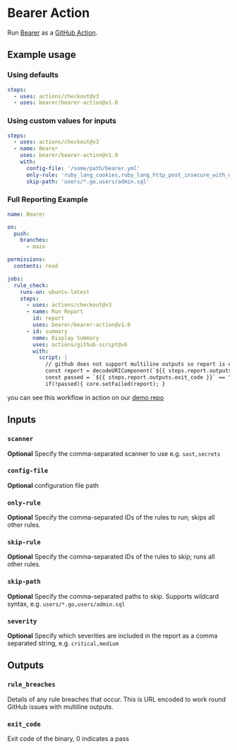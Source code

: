 # Bearer Action

Run [Bearer](https://docs.bearer.com/) as a [GitHub Action](https://github.com/features/actions).

## Example usage

### Using defaults

``` yaml
steps:
  - uses: actions/checkout@v3
  - uses: bearer/bearer-action@v1.0
```

### Using custom values for inputs

``` yaml
steps:
  - uses: actions/checkout@v3
  - name: Bearer
    uses: bearer/bearer-action@v1.0
    with:
      config-file: '/some/path/bearer.yml'
      only-rule: 'ruby_lang_cookies,ruby_lang_http_post_insecure_with_data'
      skip-path: 'users/*.go,users/admin.sql'
```

### Full Reporting Example

```yaml
name: Bearer

on:
  push:
    branches:
      - main

permissions:
  contents: read

jobs:
  rule_check:
    runs-on: ubuntu-latest
    steps:
      - uses: actions/checkout@v3
      - name: Run Report
        id: report
        uses: bearer/bearer-action@v1.0
      - id: summary
        name: Display Summary
        uses: actions/github-script@v6
        with:
          script: |
            // github does not support multiline outputs so report is encoded
            const report = decodeURIComponent(`${{ steps.report.outputs.rule_breaches }}`);
            const passed = `${{ steps.report.outputs.exit_code }}` == "0";
            if(!passed){ core.setFailed(report); }
```

you can see this workflow in action on our [demo repo](https://github.com/Bearer/bear-publishing/actions/workflows/bearer.yml)

## Inputs

### `scanner`

**Optional** Specify the comma-separated scanner to use e.g. `sast,secrets`

### `config-file`

**Optional** configuration file path

### `only-rule`

**Optional** Specify the comma-separated IDs of the rules to run; skips all other rules.

### `skip-rule`

**Optional** Specify the comma-separated IDs of the rules to skip; runs all other rules.

### `skip-path`

**Optional** Specify the comma-separated paths to skip. Supports wildcard syntax, e.g. `users/*.go,users/admin.sql`

### `severity`

**Optional** Specify which severities are included in the report as a comma separated string, e.g. `critical,medium`

## Outputs

### `rule_breaches`

Details of any rule breaches that occur. This is URL encoded to work round GitHub issues with multiline outputs.

### `exit_code`

Exit code of the binary, 0 indicates a pass
